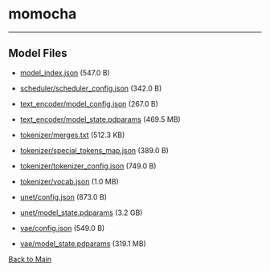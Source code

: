 
# momocha
---



## Model Files

- [model_index.json](https://paddlenlp.bj.bcebos.com/models/community/Baitian/momocha/model_index.json) (547.0 B)

- [scheduler/scheduler_config.json](https://paddlenlp.bj.bcebos.com/models/community/Baitian/momocha/scheduler/scheduler_config.json) (342.0 B)

- [text_encoder/model_config.json](https://paddlenlp.bj.bcebos.com/models/community/Baitian/momocha/text_encoder/model_config.json) (267.0 B)

- [text_encoder/model_state.pdparams](https://paddlenlp.bj.bcebos.com/models/community/Baitian/momocha/text_encoder/model_state.pdparams) (469.5 MB)

- [tokenizer/merges.txt](https://paddlenlp.bj.bcebos.com/models/community/Baitian/momocha/tokenizer/merges.txt) (512.3 KB)

- [tokenizer/special_tokens_map.json](https://paddlenlp.bj.bcebos.com/models/community/Baitian/momocha/tokenizer/special_tokens_map.json) (389.0 B)

- [tokenizer/tokenizer_config.json](https://paddlenlp.bj.bcebos.com/models/community/Baitian/momocha/tokenizer/tokenizer_config.json) (749.0 B)

- [tokenizer/vocab.json](https://paddlenlp.bj.bcebos.com/models/community/Baitian/momocha/tokenizer/vocab.json) (1.0 MB)

- [unet/config.json](https://paddlenlp.bj.bcebos.com/models/community/Baitian/momocha/unet/config.json) (873.0 B)

- [unet/model_state.pdparams](https://paddlenlp.bj.bcebos.com/models/community/Baitian/momocha/unet/model_state.pdparams) (3.2 GB)

- [vae/config.json](https://paddlenlp.bj.bcebos.com/models/community/Baitian/momocha/vae/config.json) (549.0 B)

- [vae/model_state.pdparams](https://paddlenlp.bj.bcebos.com/models/community/Baitian/momocha/vae/model_state.pdparams) (319.1 MB)


[Back to Main](../../)